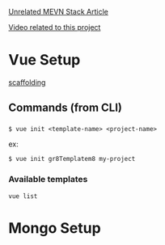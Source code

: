 [Unrelated MEVN Stack Article](https://www.djamware.com/post/5a1b779f80aca75eadc12d6e/mongo-express-vue-nodejs-mevn-stack-crud-web-application)

[Video related to this project](https://www.youtube.com/watch?v=Fa4cRMaTDUI)
# Vue Setup

[scaffolding](https://github.com/vuejs/vue-cli)

##  Commands (from CLI)


### 
`$ vue init <template-name> <project-name>`

ex:

`$ vue init gr8Templatem8 my-project`

### Available templates 

`vue list` 

# Mongo Setup
